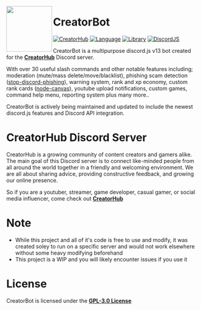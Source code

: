 <a href="https://discord.gg/creatorhub"><img width="120" height="120" align="left" style="float: left" src="https://i.imgur.com/DyIjmXc.png"></a>
# CreatorBot

[![CreatorHub](https://img.shields.io/discord/820889004055855144?color=5865F2&logo=discord&logoColor=white&style=for-the-badge)](https://discord.gg/creatorhub)
[![Language](https://img.shields.io/github/languages/top/ProbablyRaging/CreatorBot?color=f0db4f&logoColor=white&style=for-the-badge)]()
[![Library](https://img.shields.io/badge/library-discord.js-5865f2?style=for-the-badge)](https://www.npmjs.com/package/discord.js)
[![DiscordJS](https://img.shields.io/npm/v/discord.js.svg?maxAge=3600&style=for-the-badge)](https://www.npmjs.com/package/discord.js)

CreatorBot is a multipurpose discord.js v13 bot created for the <a href="https://discord.gg/creatorhub">**CreatorHub**</a> Discord server.

With over 30 useful slash commands and other notable features including; moderation (mute/mass delete/move/blacklist), phishing scam detection ([stop-discord-phishing](https://github.com/nikolaischunk/stop-discord-phishing)), warning system, rank and xp economy, custom rank cards ([node-canvas](https://github.com/Automattic/node-canvas)), youtube upload notifications, custom games, command help menu, reporting system plus many more..

CreatorBot is actively being maintained and updated to include the newest discord.js features and Discord API integration.

# CreatorHub Discord Server

CreatorHub is a growing community of content creators and gamers alike. The main goal of this Discord server is to connect like-minded people from all around the world together in a friendly and welcoming environment. We are all about sharing advice, providing constructive feedback, and growing our online presence.

So if you are a youtuber, streamer, game developer, casual gamer, or social media influencer, come check out **[CreatorHub](https://discord.gg/creatorhub)**

# Note
- While this project and all of it's code is free to use and modify, it was created soley to run on a specific server and would not work elsewhere without some heavy modifying beforehand
- This project is a WIP and you will likely encounter issues if you use it

# License
CreatorBot is licensed under the **[GPL-3.0 License](./LICENSE)**
